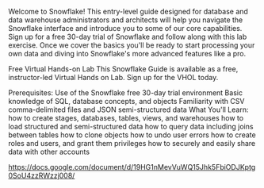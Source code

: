 Welcome to Snowflake! This entry-level guide designed for database and data warehouse administrators and architects will help you navigate the Snowflake interface and introduce you to some of our core capabilities. Sign up for a free 30-day trial of Snowflake and follow along with this lab exercise. Once we cover the basics you'll be ready to start processing your own data and diving into Snowflake's more advanced features like a pro.

Free Virtual Hands-on Lab
This Snowflake Guide is available as a free, instructor-led Virtual Hands on Lab. Sign up for the VHOL today.

Prerequisites:
Use of the Snowflake free 30-day trial environment
Basic knowledge of SQL, database concepts, and objects
Familiarity with CSV comma-delimited files and JSON semi-structured data
What You'll Learn:
how to create stages, databases, tables, views, and warehouses
how to load structured and semi-structured data
how to query data including joins between tables
how to clone objects
how to undo user errors
how to create roles and users, and grant them privileges
how to securely and easily share data with other accounts


https://docs.google.com/document/d/19HG1nMevVuWQ15Jhk5FbiODJKptg0SoU4zzRWzzj008/
